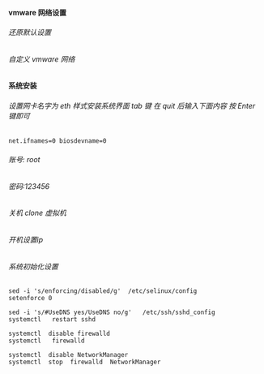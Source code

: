 ####  vmware 网络设置

###### 还原默认设置

###### 自定义 vmware 网络



#### 系统安装

###### 设置网卡名字为 eth 样式安装系统界面 tab 键 在 quit 后输入下面内容 按 Enter 键即可

```net.ifnames=0 biosdevname=0```

###### 账号: root

###### 密码:123456


###### 关机  clone  虚拟机  

###### 开机设置ip 


###### 系统初始化设置

```
sed -i 's/enforcing/disabled/g'  /etc/selinux/config
setenforce 0

sed -i 's/#UseDNS yes/UseDNS no/g'   /etc/ssh/sshd_config
systemctl   restart sshd

systemctl  disable firewalld
systemctl   firewalld

systemctl  disable NetworkManager
systemctl  stop  firewalld  NetworkManager
```






















